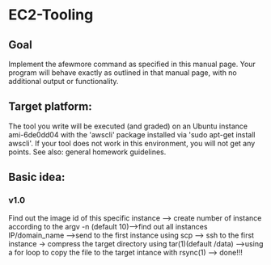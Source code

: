 # EC2-Tooling
## Goal
Implement the afewmore command as specified in this manual page.
Your program will behave exactly as outlined in that manual page, with no additional output or functionality.

## Target platform:

The tool you write will be executed (and graded) on an Ubuntu instance ami-6de0dd04 with the 'awscli' package installed via 'sudo apt-get install awscli'. If your tool does not work in this environment, you will not get any points. See also: general homework guidelines.

## Basic idea:
### v1.0
Find out the image id of this specific instance --> create number of instance according to the argv -n (default 10)-->find out all instances IP/domain_name -->send to the first instance using scp -->  ssh to the first instance -> compress the target directory using tar(1)(default /data) -->using a for loop to copy the file to the target intance with rsync(1) --> done!!!
